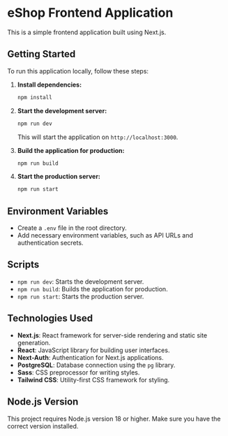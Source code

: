 # eShop Frontend Application

This is a simple frontend application built using Next.js.

## Getting Started

To run this application locally, follow these steps:

1. **Install dependencies:**

   ```bash
   npm install
   ```

2. **Start the development server:**

   ```bash
   npm run dev
   ```

   This will start the application on `http://localhost:3000`.

3. **Build the application for production:**

   ```bash
   npm run build
   ```

4. **Start the production server:**

   ```bash
   npm run start
   ```

## Environment Variables

- Create a `.env` file in the root directory.
- Add necessary environment variables, such as API URLs and authentication secrets.

## Scripts

- `npm run dev`: Starts the development server.
- `npm run build`: Builds the application for production.
- `npm run start`: Starts the production server.

## Technologies Used

- **Next.js**: React framework for server-side rendering and static site generation.
- **React**: JavaScript library for building user interfaces.
- **Next-Auth**: Authentication for Next.js applications.
- **PostgreSQL**: Database connection using the `pg` library.
- **Sass**: CSS preprocessor for writing styles.
- **Tailwind CSS**: Utility-first CSS framework for styling.

## Node.js Version

This project requires Node.js version 18 or higher. Make sure you have the correct version installed.